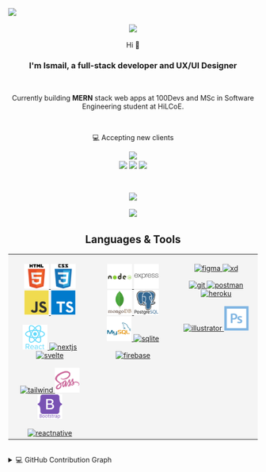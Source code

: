 <br>
<img align="center"
    src="https://user-images.githubusercontent.com/78016027/170264246-0c1093bd-7d2d-4ecf-8112-6b9ad78dcd70.svg" />
<br>
<br>
<div align="center">
    <img
        src="https://readme-typing-svg.herokuapp.com?font=Sora&duration=3000&color=03AAB4&background=FFFFFF00&center=true&lines=Software+Engineer;UX%2FUI+Designer;Design+and+Development">
</div>
<!-- <p align="center">Hi <img src="https://media.giphy.com/media/hvRJCLFzcasrR4ia7z/giphy.gif" width="15px"> -->
<p align="center">Hi 👋
<h3 align="center">I'm Ismail, a
    full-stack developer and UX/UI Designer</h3> <br>
    </p>
    <p align="center">Currently
<!-- <p>learning <strong>Flutter</strong> &</p> -->
building <strong>MERN</strong> stack web apps at 100Devs and MSc in Software Engineering student at HiLCoE.
</p>
</div>

<br>
<p align="center">
    💻 Accepting new clients
    <br>
<p align='center'>
    <a href="mailto:ismailydev@gmail.com"><img height="30"
            src="https://img.shields.io/badge/-ismailydev@gmail.com-0d1117?logo=gmail&style=flat-square"></a>
    <br>
    <a href="https://www.linkedin.com/in/ismailydev"><img height="30"
            src="https://img.shields.io/badge/-ismailydev-0d1117?logo=linkedin&style=flat-square"></a>
    <a href="https://twitter.com/ismailydev"><img height="30"
            src="https://img.shields.io/badge/-ismailydev-0d1117?logo=twitter&style=flat-square"></a>
    <a href="https://github.com/ismailydev"><img height="30"
            src="https://img.shields.io/badge/-ismailydev-0d1117?logo=github&style=flat-square"></a>
</p>
<!-- <p align="center"> Check out <a href="https://ismailydev.netlify.app">my portfolio</a> for more information!</p> -->

<br>
<p align="center" dir="auto">
  <a href="https://www.codewars.com/users/ismailydev" rel="nofollow"><img src="https://www.codewars.com/users/ismail23y/badges/large" style="max-width: 100%;"></a>
</p>
<p align="center">
    <img
        src="https://github-readme-streak-stats.herokuapp.com?user=ismailydev&theme=tokyonight&hide_border=true&date_format=M%20j%5B%2C%20Y%5D&background=0d1117&ring=03AAB4&border=03AAB4&dates=648688&fire=03AAB4&currStreakLabel=03AAB4&currStreakNum=03AAB4&sideLabels=AFE4E8&sideNums=AFE4E8">
</p>
<!-- <img src="https://github-readme-stats.vercel.app/api?username=ismailydev&show_icons=true&title_color=03AAB4&icon_color=03AAB4&text_color=AFE4E8&bg_color=0d1117"> -->

<h2 align="center" color="white">Languages & Tools</h2>

<div align="center" width="100%">
    <table bgcolor="#f4f4f4">
        <tr>
            <td valign="top" width="33%">
                <br>
                <div align="center">
                    <a href="https://www.w3.org/html/" target="_blank" rel="noreferrer"> <img
                            src="https://raw.githubusercontent.com/devicons/devicon/master/icons/html5/html5-original-wordmark.svg"
                            alt="html5" width="50" height="50" />
                    </a>
                    <a href="https://www.w3schools.com/css/" target="_blank" rel="noreferrer"> <img
                            src="https://raw.githubusercontent.com/devicons/devicon/master/icons/css3/css3-original-wordmark.svg"
                            alt="css3" width="50" height="50" />
                    </a>
                    <a href="https://developer.mozilla.org/en-US/docs/Web/JavaScript" target="_blank" rel="noreferrer">
                        <img src="https://raw.githubusercontent.com/devicons/devicon/master/icons/javascript/javascript-original.svg"
                            alt="javascript" width="50" height="50" />
                    </a>
                    <a href="https://www.typescriptlang.org/" target="_blank" rel="noreferrer"> <img
                            src="https://raw.githubusercontent.com/devicons/devicon/master/icons/typescript/typescript-original.svg"
                            alt="typescript" width="50" height="50" />
                    </a>
                    <br>
                    <br>
                    <a href="https://reactjs.org/" target="_blank" rel="noreferrer"> <img
                            src="https://raw.githubusercontent.com/devicons/devicon/master/icons/react/react-original-wordmark.svg"
                            alt="react" width="50" height="50" />
                    </a>
                    <!-- <a href="https://redux.js.org" target="_blank" rel="noreferrer"> <img
                            src="https://raw.githubusercontent.com/devicons/devicon/master/icons/redux/redux-original.svg"
                            alt="redux" width="50" height="50" />
                    </a> -->
                    <a href="https://nextjs.org/" target="_blank" rel="noreferrer"> <img
                            src="https://cdn.worldvectorlogo.com/logos/nextjs-2.svg" alt="nextjs" width="50"
                            height="50" />
                    </a>
                    <a href="https://svelte.dev" target="_blank" rel="noreferrer"> <img
                            src="https://upload.wikimedia.org/wikipedia/commons/1/1b/Svelte_Logo.svg" alt="svelte"
                            width="50" height="50" />
                    </a>
                    <br>
                    <br>
                    <a href="https://tailwindcss.com/" target="_blank" rel="noreferrer"> <img
                            src="https://www.vectorlogo.zone/logos/tailwindcss/tailwindcss-icon.svg" alt="tailwind"
                            width="50" height="50" />
                    </a>
                    <a href="https://sass-lang.com" target="_blank" rel="noreferrer"> <img
                            src="https://raw.githubusercontent.com/devicons/devicon/master/icons/sass/sass-original.svg"
                            alt="sass" width="50" height="50" />
                    </a>
                    <a href="https://getbootstrap.com" target="_blank" rel="noreferrer"> <img
                            src="https://raw.githubusercontent.com/devicons/devicon/master/icons/bootstrap/bootstrap-plain-wordmark.svg"
                            alt="bootstrap" width="50" height="50" />
                        <br>
                        <br>
                    </a>
                    <!-- <a href="https://www.chartjs.org" target="_blank" rel="noreferrer"> <img
                            src="https://www.chartjs.org/media/logo-title.svg" alt="chartjs" width="50" height="50" />
                    </a> -->
                    <!-- <br> -->
                    <!-- <br> -->
                    <a href="https://reactnative.dev/" target="_blank" rel="noreferrer"> <img
                            src="https://reactnative.dev/img/header_logo.svg" alt="reactnative" width="50"
                            height="50" />
                    </a>
                </div>
            </td>
            <td valign="top" width="33%">
                <br>
                <div align="center">
                    <a href="https://nodejs.org" target="_blank" rel="noreferrer"> <img
                            src="https://raw.githubusercontent.com/devicons/devicon/master/icons/nodejs/nodejs-original-wordmark.svg"
                            alt="nodejs" width="50" height="50" />
                    </a>
                    <a href="https://expressjs.com" target="_blank" rel="noreferrer"> <img
                            src="https://raw.githubusercontent.com/devicons/devicon/master/icons/express/express-original-wordmark.svg"
                            alt="express" width="50" height="50" />
                    </a>
                    <!-- <br> -->
                    <!-- <br> -->
                    <!-- <a href="https://graphql.org" target="_blank" rel="noreferrer"> <img
                            src="https://www.vectorlogo.zone/logos/graphql/graphql-icon.svg" alt="graphql" width="50"
                            height="50" />
                    </a> -->
                    <br>
                    <!-- <br> -->
                    <a href="https://www.mongodb.com/" target="_blank" rel="noreferrer"> <img
                            src="https://raw.githubusercontent.com/devicons/devicon/master/icons/mongodb/mongodb-original-wordmark.svg"
                            alt="mongodb" width="50" height="50" />
                    </a>
                    <a href="https://www.postgresql.org" target="_blank" rel="noreferrer"> <img
                            src="https://raw.githubusercontent.com/devicons/devicon/master/icons/postgresql/postgresql-original-wordmark.svg"
                            alt="postgresql" width="50" height="50" />
                    </a>
                    <br>
                    <a href="https://www.mysql.com/" target="_blank" rel="noreferrer"> <img
                            src="https://raw.githubusercontent.com/devicons/devicon/master/icons/mysql/mysql-original-wordmark.svg"
                            alt="mysql" width="50" height="50" />
                    </a>
                    <a href="https://www.sqlite.org/" target="_blank" rel="noreferrer"> <img
                            src="https://www.vectorlogo.zone/logos/sqlite/sqlite-icon.svg" alt="sqlite" width="50"
                            height="50" />
                    </a>
                    <br>
                    <br>
                    <a href="https://firebase.google.com/" target="_blank" rel="noreferrer"> <img
                            src="https://www.vectorlogo.zone/logos/firebase/firebase-icon.svg" alt="firebase" width="50"
                            height="50" />
                    </a>
                </div>
            </td>
            <td valign="top" width="33%">
                <br>
                <div align="center">
                    <a href="https://www.figma.com/" target="_blank" rel="noreferrer"> <img
                            src="https://www.vectorlogo.zone/logos/figma/figma-icon.svg" alt="figma" width="50"
                            height="50" />
                    </a>
                    <a href="https://www.adobe.com/products/xd.html" target="_blank" rel="noreferrer"> <img
                            src="https://cdn.worldvectorlogo.com/logos/adobe-xd.svg" alt="xd" width="50" height="50" />
                    </a>
                    <br>
                    <br>
                    <a href="https://git-scm.com/" target="_blank" rel="noreferrer"> <img
                            src="https://www.vectorlogo.zone/logos/git-scm/git-scm-icon.svg" alt="git" width="50"
                            height="50" />
                    </a>
                    <a href="https://postman.com" target="_blank" rel="noreferrer"> <img
                            src="https://www.vectorlogo.zone/logos/getpostman/getpostman-icon.svg" alt="postman"
                            width="50" height="50" />
                    </a>
                    <a href="https://heroku.com" target="_blank" rel="noreferrer"> <img
                            src="https://www.vectorlogo.zone/logos/heroku/heroku-icon.svg" alt="heroku" width="50"
                            height="50" />
                    </a>
                    <br>
                    <br>
                    <a href="https://www.adobe.com/in/products/illustrator.html" target="_blank" rel="noreferrer"> <img
                            src="https://www.vectorlogo.zone/logos/adobe_illustrator/adobe_illustrator-icon.svg"
                            alt="illustrator" width="50" height="50" />
                    </a>
                    <a href="https://www.photoshop.com/en" target="_blank" rel="noreferrer"> <img
                            src="https://raw.githubusercontent.com/devicons/devicon/master/icons/photoshop/photoshop-line.svg"
                            alt="photoshop" width="50" height="50" />
                    </a>
                    <br>
                    <br>
                </div>
            </td>
        </tr>
    </table>
</div>
</br>
<details width="50%">
    <summary>💻 GitHub Contribution Graph</summary>
    <br />
    <p><img alt="Ismail's Activity Graph"
            src="https://denvercoder1-activity-graph.herokuapp.com/graph/?username=ismailydev&bg_color=0d1117&color=AFE4E8&line=03AAB4&point=F4F4F4&hide_border=false" />
    </p>
</details>
